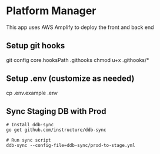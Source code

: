 # Platform Manager

This app uses AWS Amplify to deploy the front and back end

## Setup git hooks
git config core.hooksPath .githooks
chmod u+x .githooks/*

## Setup .env (customize as needed)
cp .env.example .env

## Sync Staging DB with Prod
```
# Install ddb-sync
go get github.com/instructure/ddb-sync

# Run sync script
ddb-sync --config-file=ddb-sync/prod-to-stage.yml
```